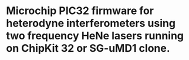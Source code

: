 # Microchip PIC32 firmware for heterodyne interferometers using two frequency HeNe lasers running on ChipKit 32 or SG-uMD1 clone.
